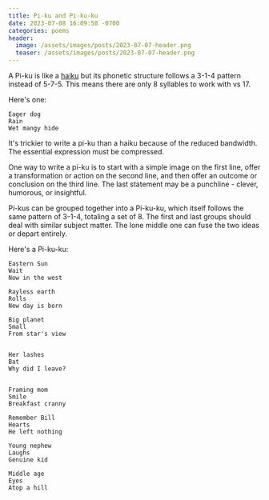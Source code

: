 ```yaml
---
title: Pi-ku and Pi-ku-ku
date: 2023-07-08 16:09:58 -0700
categories: poems
header:
  image: /assets/images/posts/2023-07-07-header.png
  teaser: /assets/images/posts/2023-07-07-header.png
---
```


A Pi-ku is like a [haiku](https://en.wikipedia.org/wiki/Haiku) but its phonetic structure follows a 3-1-4 pattern instead of 5-7-5. This means there are only 8 syllables to work with vs 17.

Here's one:

```
Eager dog
Rain
Wet mangy hide
```

It's trickier to write a pi-ku than a haiku because of the reduced bandwidth. The essential expression must be compressed.

One way to write a pi-ku is to start with a simple image on the first line, offer a transformation or action on the second line, and then offer an outcome or conclusion on the third line. The last statement may be a punchline - clever, humorous, or insightful.

Pi-kus can be grouped together into a Pi-ku-ku, which itself follows the same pattern of 3-1-4, totaling a set of 8. The first and last groups should deal with similar subject matter. The lone middle one can fuse the two ideas or depart entirely.

Here's a Pi-ku-ku:

```
Eastern Sun
Wait
Now in the west

Rayless earth
Rolls
New day is born

Big planet
Small
From star's view


Her lashes
Bat
Why did I leave?


Framing mom
Smile
Breakfast cranny

Remember Bill
Hearts
He left nothing

Young nephew
Laughs
Genuine kid

Middle age
Eyes
Atop a hill
```
